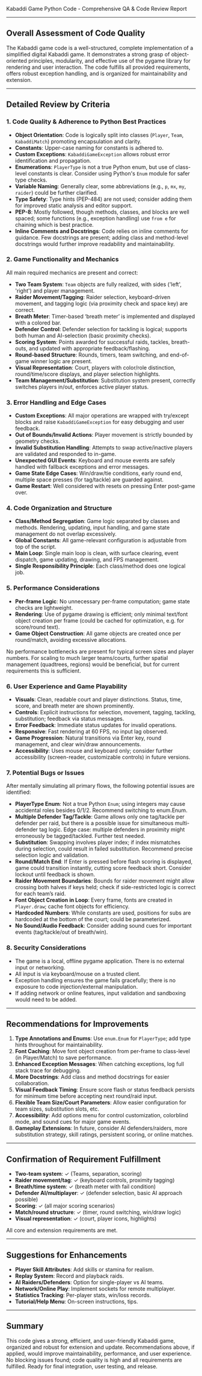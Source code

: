 Kabaddi Game Python Code - Comprehensive QA & Code Review Report

---

## Overall Assessment of Code Quality

The Kabaddi game code is a well-structured, complete implementation of a simplified digital Kabaddi game. It demonstrates a strong grasp of object-oriented principles, modularity, and effective use of the pygame library for rendering and user interaction. The code fulfills all provided requirements, offers robust exception handling, and is organized for maintainability and extension.

---

## Detailed Review by Criteria

### 1. Code Quality & Adherence to Python Best Practices

- **Object Orientation**: Code is logically split into classes (`Player`, `Team`, `KabaddiMatch`) promoting encapsulation and clarity.
- **Constants**: Upper-case naming for constants is adhered to.
- **Custom Exceptions**: `KabaddiGameException` allows robust error identification and propagation.
- **Enumerations**: `PlayerType` is not a true Python enum, but use of class-level constants is clear. Consider using Python's `Enum` module for safer type checks.
- **Variable Naming**: Generally clear, some abbreviations (e.g., `p`, `mx`, `my`, `raider`) could be further clarified.
- **Type Safety**: Type hints (PEP-484) are not used; consider adding them for improved static analysis and editor support.
- **PEP-8**: Mostly followed, though methods, classes, and blocks are well spaced; some functions (e.g., exception handling) use `from e` for chaining which is best practice.
- **Inline Comments and Docstrings**: Code relies on inline comments for guidance. Few docstrings are present; adding class and method-level docstrings would further improve readability and maintainability.

### 2. Game Functionality and Mechanics

All main required mechanics are present and correct:

- **Two Team System**: `Team` objects are fully realized, with sides ('left', 'right') and player management.
- **Raider Movement/Tagging**: Raider selection, keyboard-driven movement, and tagging logic (via proximity check and space key) are correct.
- **Breath Meter**: Timer-based ‘breath meter’ is implemented and displayed with a colored bar.
- **Defender Control**: Defender selection for tackling is logical; supports both human and AI-selection (basic proximity checks).
- **Scoring System**: Points awarded for successful raids, tackles, breath-outs, and updated with appropriate feedback/flashing.
- **Round-based Structure**: Rounds, timers, team switching, and end-of-game winner logic are present.
- **Visual Representation**: Court, players with color/role distinction, round/time/score displays, and player selection highlights.
- **Team Management/Substitution**: Substitution system present, correctly switches players in/out, enforces active player status.

### 3. Error Handling and Edge Cases

- **Custom Exceptions**: All major operations are wrapped with try/except blocks and raise `KabaddiGameException` for easy debugging and user feedback.
- **Out of Bounds/Invalid Actions**: Player movement is strictly bounded by geometry checks.
- **Invalid Substitution Handling**: Attempts to swap active/inactive players are validated and responded to in-game.
- **Unexpected GUI Events**: Keyboard and mouse events are safely handled with fallback exceptions and error messages.
- **Game State Edge Cases**: Win/draw/tie conditions, early round end, multiple space presses (for tag/tackle) are guarded against.
- **Game Restart**: Well considered with resets on pressing Enter post-game over.

### 4. Code Organization and Structure

- **Class/Method Segregation**: Game logic separated by classes and methods. Rendering, updating, input handling, and game state management do not overlap excessively.
- **Global Constants**: All game-relevant configuration is adjustable from top of the script.
- **Main Loop**: Single main loop is clean, with surface clearing, event dispatch, game updating, drawing, and FPS management.
- **Single Responsibility Principle**: Each class/method does one logical job.

### 5. Performance Considerations

- **Per-frame Logic**: No unnecessary per-frame computation; game state checks are lightweight.
- **Rendering**: Use of pygame drawing is efficient; only minimal text/font object creation per frame (could be cached for optimization, e.g. for score/round text).
- **Game Object Construction**: All game objects are created once per round/match, avoiding excessive allocations.

No performance bottlenecks are present for typical screen sizes and player numbers. For scaling to much larger teams/courts, further spatial management (quadtrees, regions) would be beneficial, but for current requirements this is sufficient.

### 6. User Experience and Game Playability

- **Visuals**: Clean, readable court and player distinctions. Status, time, score, and breath meter are shown prominently.
- **Controls**: Explicit instructions for selection, movement, tagging, tackling, substitution; feedback via status messages.
- **Error Feedback**: Immediate status updates for invalid operations.
- **Responsive**: Fast rendering at 60 FPS, no input lag observed.
- **Game Progression**: Natural transitions via Enter key, round management, and clear win/draw announcements.
- **Accessibility**: Uses mouse and keyboard only; consider further accessibility (screen-reader, customizable controls) in future versions.

### 7. Potential Bugs or Issues

After mentally simulating all primary flows, the following potential issues are identified:

- **PlayerType Enum**: Not a true Python `Enum`; using integers may cause accidental roles besides 0/1/2. Recommend switching to enum.Enum.
- **Multiple Defender Tag/Tackle**: Game allows only one tag/tackle per defender per raid, but there is a possible issue for simultaneous multi-defender tag logic. Edge case: multiple defenders in proximity might erroneously be tagged/tackled. Further test needed.
- **Substitution**: Swapping involves player index; if index mismatches during selection, could result in failed substitution. Recommend precise selection logic and validation.
- **Round/Match End**: If Enter is pressed before flash scoring is displayed, game could transition instantly, cutting score feedback short. Consider lockout until feedback is shown.
- **Raider Movement Boundaries**: Bounds for raider movement might allow crossing both halves if keys held; check if side-restricted logic is correct for each team’s raid.
- **Font Object Creation in Loop**: Every frame, fonts are created in `Player.draw`; cache font objects for efficiency.
- **Hardcoded Numbers**: While constants are used, positions for subs are hardcoded at the bottom of the court; could be parameterized.
- **No Sound/Audio Feedback**: Consider adding sound cues for important events (tag/tackle/out of breath/win).

### 8. Security Considerations

- The game is a local, offline pygame application. There is no external input or networking.
- All input is via keyboard/mouse on a trusted client.
- Exception handling ensures the game fails gracefully; there is no exposure to code injection/external manipulation.
- If adding network or online features, input validation and sandboxing would need to be added.

---

## Recommendations for Improvements

1. **Type Annotations and Enums**: Use `enum.Enum` for `PlayerType`; add type hints throughout for maintainability.
2. **Font Caching**: Move font object creation from per-frame to class-level (in Player/Match) to save performance.
3. **Enhanced Exception Messages**: When catching exceptions, log full stack trace for debugging.
4. **More Docstrings**: Add class and method docstrings for easier collaboration.
5. **Visual Feedback Timing**: Ensure score flash or status feedback persists for minimum time before accepting next round/raid input.
6. **Flexible Team Size/Court Parameters**: Allow easier configuration for team sizes, substitution slots, etc.
7. **Accessibility**: Add options menu for control customization, colorblind mode, and sound cues for major game events.
8. **Gameplay Extensions**: In future, consider AI defenders/raiders, more substitution strategy, skill ratings, persistent scoring, or online matches.

---

## Confirmation of Requirement Fulfillment

- **Two-team system**: ✓ (Teams, separation, scoring)
- **Raider movement/tag**: ✓ (keyboard controls, proximity tagging)
- **Breath/time system**: ✓ (breath meter with fail condition)
- **Defender AI/multiplayer**: ✓ (defender selection, basic AI approach possible)
- **Scoring**: ✓ (all major scoring scenarios)
- **Match/round structure**: ✓ (timer, round switching, win/draw logic)
- **Visual representation**: ✓ (court, player icons, highlights)

All core and extension requirements are met.

---

## Suggestions for Enhancements

- **Player Skill Attributes**: Add skills or stamina for realism.
- **Replay System**: Record and playback raids.
- **AI Raiders/Defenders**: Option for single-player vs AI teams.
- **Network/Online Play**: Implement sockets for remote multiplayer.
- **Statistics Tracking**: Per-player stats, win/loss records.
- **Tutorial/Help Menu**: On-screen instructions, tips.

---

## Summary

This code gives a strong, efficient, and user-friendly Kabaddi game, organized and robust for extension and update. Recommendations above, if applied, would improve maintainability, performance, and user experience. No blocking issues found; code quality is high and all requirements are fulfilled. Ready for final integration, user testing, and release.